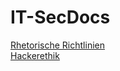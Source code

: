 # IT-SecDocs
[Rhetorische Richtlinien](rhetorische_richtlinien.md)  
[Hackerethik](https://www.ccc.de/de/hackerethik)